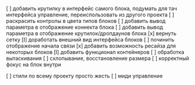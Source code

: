 [ ] добавить крутилку в интерфейс самого блока, подумать для тач интерфейса управление, переиспользовать из другого проекта
[ ] раскрасить контролы в цвета типов блоков
[ ] добавить вывод параметра в отображение коннекта блока
[ ] добавить вывод параметра в отображение крутилок/дропдаунов блока
[x] вернуть сетку
[I] доработать внешний вид интерфейса блоков
[ ] починить отображение начала связи
[x] добавить возможность ресайза для некоторых блоков
[I] добавить функционал контейнеров
    [ ] обработка вытаскивания
    [ ] схлопывание, восстановление размера
    [ ] корректный фокус на блок внутри

[ ] стили по всему проекту просто жесть
[ ] миди управление